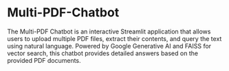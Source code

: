 # Multi-PDF-Chatbot

The Multi-PDF Chatbot is an interactive Streamlit application that allows users to upload multiple PDF files, extract their contents, and query the text using natural language. Powered by Google Generative AI and FAISS for vector search, this chatbot provides detailed answers based on the provided PDF documents.
